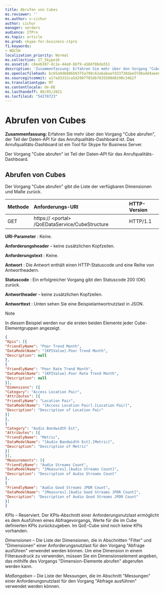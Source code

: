 ```yaml
---
title: Abrufen von Cubes
ms.reviewer: ''
ms.author: v-cichur
author: cichur
manager: serdars
audience: ITPro
ms.topic: article
ms.prod: skype-for-business-itpro
f1.keywords:
- NOCSH
localization_priority: Normal
ms.collection: IT_Skype16
ms.assetid: c8eeb387-dc1e-44e0-bbf9-a566f8bda551
description: 'Zusammenfassung: Erfahren Sie mehr über den Vorgang "Cube abrufen", der Teil der Daten-API für das Anrufqualitäts-Dashboard ist. Das Anrufqualitäts-Dashboard ist ein Tool für Skype for Business Server.'
ms.openlocfilehash: bc65a9d6886b9375a799c62a6abaefd33738dae5fd8a4d4aee83a536d9a82948
ms.sourcegitcommit: a17ad3332ca5d2997f85db7835500d8190c34b2f
ms.translationtype: MT
ms.contentlocale: de-DE
ms.lasthandoff: 08/05/2021
ms.locfileid: "54278723"
---
```

# <a name="get-cube"></a>Abrufen von Cubes
 
**Zusammenfassung:** Erfahren Sie mehr über den Vorgang "Cube abrufen", der Teil der Daten-API für das Anrufqualitäts-Dashboard ist. Das Anrufqualitäts-Dashboard ist ein Tool für Skype for Business Server.
  
Der Vorgang "Cube abrufen" ist Teil der Daten-API für das Anrufqualitäts-Dashboard.
  
## <a name="get-cube"></a>Abrufen von Cubes

Der Vorgang "Cube abrufen" gibt die Liste der verfügbaren Dimensionen und Maße zurück.
  

|**Methode**|**Anforderungs-URI**|**HTTP-Version**|
|:-----|:-----|:-----|
|GET  <br/> |https:// \<portal\> /QoEDataService/CubeStructure  <br/> |HTTP/1.1  <br/> |
   
 **URI-Parameter** : Keine.
  
 **Anforderungsheader** – keine zusätzlichen Kopfzeilen.
  
 **Anforderungstext** : Keine.
  
 **Antwort** : Die Antwort enthält einen HTTP-Statuscode und eine Reihe von Antwortheadern.
  
 **Statuscode** : Ein erfolgreicher Vorgang gibt den Statuscode 200 (OK) zurück.
  
 **Antwortheader** – keine zusätzlichen Kopfzeilen.
  
 **Antworttext** : Unten sehen Sie eine Beispielantwortnutzlast in JSON.
  
> [!NOTE]
> In diesem Beispiel werden nur die ersten beiden Elemente jeder Cube-Elementgruppen angezeigt. 
  
```json
{
"Kpis": [{
"FriendlyName": "Poor Trend Month",
"DataModelName": "[KPIValue].Poor Trend Month",
"Description": null
},
{
"FriendlyName": "Poor Rate Trend Month",
"DataModelName": "[KPIValue].Poor Rate Trend Month",
"Description": null
}],
"Dimensions": [{
"Category": "Access Location Pair",
"Attributes": [{
"FriendlyName": "Location Pair",
"DataModelName": "[Access Location Pair].[Location Pair]",
"Description": "Description of Location Pair"
}]
},
{
"Category": "Audio Bandwidth Est",
"Attributes": [{
"FriendlyName": "Metric",
"DataModelName": "[Audio Bandwidth Est].[Metric]",
"Description": "Description of Metric"
}]
}],
"Measurements": [{
"FriendlyName": "Audio Streams Count",
"DataModelName": "[Measures].[Audio Streams Count]",
"Description": "Description of Audio Streams Count"
},
{
"FriendlyName": "Audio Good Streams JPDR Count",
"DataModelName": "[Measures].[Audio Good Streams JPDR Count]",
"Description": "Description of Audio Good Streams JPDR Count"
}]
}
```

 *KPIs*  – Reserviert. Der KPIs-Abschnitt einer Anforderungsnutzlast ermöglicht es dem Ausführen eines Abfragevorgangs, Werte für die im Cube definierten KPIs zurückzugeben. Im QoE-Cube sind noch keine KPIs vorhanden.
  
 *Dimensionen*  – Die Liste der Dimensionen, die in Abschnitten "Filter" und "Dimensionen" einer Anforderungsnutzlast für den Vorgang "Abfrage ausführen" verwendet werden können. Um eine Dimension in einem Filterausdruck zu verwenden, müssen Sie ein Dimensionselement angeben, das mithilfe des Vorgangs "Dimension-Elemente abrufen" abgerufen werden kann.
  
 *Maßangaben*  – Die Liste der Messungen, die im Abschnitt "Messungen" einer Anforderungsnutzlast für den Vorgang "Abfrage ausführen" verwendet werden können.
  

